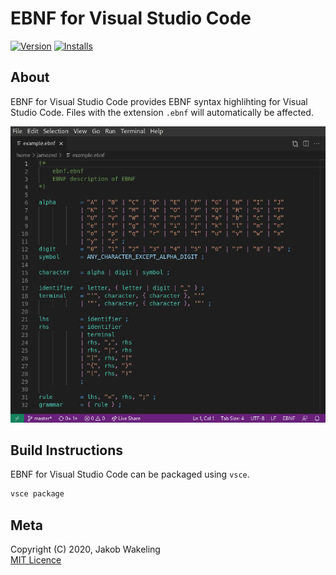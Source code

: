 # EBNF for Visual Studio Code

[![Version](https://vsmarketplacebadges.dev/version/omkov.vscode-ebnf.svg)](https://marketplace.visualstudio.com/items?itemName=OMKOV.vscode-ebnf)
[![Installs](https://vsmarketplacebadges.dev/installs/omkov.vscode-ebnf.svg)](https://marketplace.visualstudio.com/items?itemName=OMKOV.vscode-ebnf)

## About

EBNF for Visual Studio Code provides EBNF syntax highlihting for Visual Studio
Code. Files with the extension `.ebnf` will automatically be affected.

![Syntax Highlighting](./screenshot.png)

## Build Instructions

EBNF for Visual Studio Code can be packaged using `vsce`.

```sh
vsce package
```

## Meta

Copyright (C) 2020, Jakob Wakeling  
[MIT Licence](https://opensource.org/licenses/MIT)
